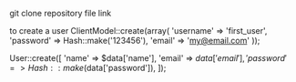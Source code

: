 git clone repository file link






to create a user
ClientModel::create(array(
    'username' => 'first_user',
    'password' => Hash::make('123456'),
    'email'    => 'my@email.com'
));

User::create([
            'name' => $data['name'],
            'email' => $data['email'],
            'password' => Hash::make($data['password']),
        ]);